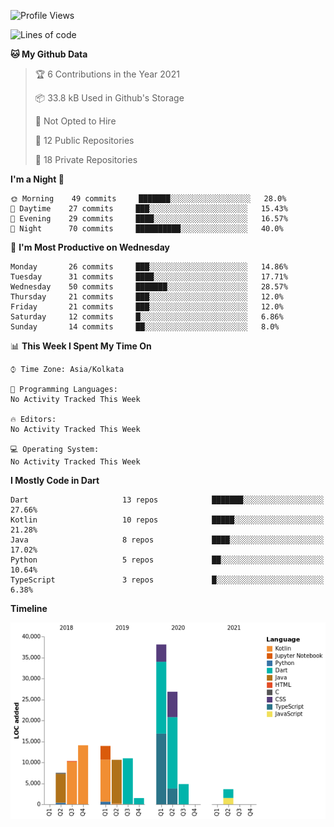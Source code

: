 <!--START_SECTION:waka-->
![Profile Views](http://img.shields.io/badge/Profile%20Views-0-blue)

![Lines of code](https://img.shields.io/badge/From%20Hello%20World%20I%27ve%20Written-142140%20lines%20of%20code-blue)

**🐱 My Github Data** 

> 🏆 6 Contributions in the Year 2021
 > 
> 📦 33.8 kB Used in Github's Storage 
 > 
> 🚫 Not Opted to Hire
 > 
> 📜 12 Public Repositories 
 > 
> 🔑 18 Private Repositories  
 > 
**I'm a Night 🦉** 

```text
🌞 Morning    49 commits     ███████░░░░░░░░░░░░░░░░░░   28.0% 
🌆 Daytime    27 commits     ███░░░░░░░░░░░░░░░░░░░░░░   15.43% 
🌃 Evening    29 commits     ████░░░░░░░░░░░░░░░░░░░░░   16.57% 
🌙 Night      70 commits     ██████████░░░░░░░░░░░░░░░   40.0%

```
📅 **I'm Most Productive on Wednesday** 

```text
Monday       26 commits     ███░░░░░░░░░░░░░░░░░░░░░░   14.86% 
Tuesday      31 commits     ████░░░░░░░░░░░░░░░░░░░░░   17.71% 
Wednesday    50 commits     ███████░░░░░░░░░░░░░░░░░░   28.57% 
Thursday     21 commits     ███░░░░░░░░░░░░░░░░░░░░░░   12.0% 
Friday       21 commits     ███░░░░░░░░░░░░░░░░░░░░░░   12.0% 
Saturday     12 commits     █░░░░░░░░░░░░░░░░░░░░░░░░   6.86% 
Sunday       14 commits     ██░░░░░░░░░░░░░░░░░░░░░░░   8.0%

```


📊 **This Week I Spent My Time On** 

```text
⌚︎ Time Zone: Asia/Kolkata

💬 Programming Languages: 
No Activity Tracked This Week

🔥 Editors: 
No Activity Tracked This Week

💻 Operating System: 
No Activity Tracked This Week

```

**I Mostly Code in Dart** 

```text
Dart                     13 repos            ███████░░░░░░░░░░░░░░░░░░   27.66% 
Kotlin                   10 repos            █████░░░░░░░░░░░░░░░░░░░░   21.28% 
Java                     8 repos             ████░░░░░░░░░░░░░░░░░░░░░   17.02% 
Python                   5 repos             ██░░░░░░░░░░░░░░░░░░░░░░░   10.64% 
TypeScript               3 repos             █░░░░░░░░░░░░░░░░░░░░░░░░   6.38%

```


**Timeline**

![Chart not found](https://raw.githubusercontent.com/prabhatdev/prabhatdev/master/charts/bar_graph.png) 


<!--END_SECTION:waka-->

